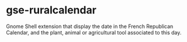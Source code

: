 # gse-ruralcalendar
Gnome Shell extension that display the date in the French Republican Calendar, and the plant, animal or agricultural tool associated to this day.

